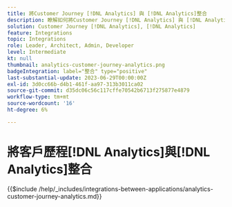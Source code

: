 ```yaml
---
title: 將Customer Journey [!DNL Analytics] 與 [!DNL Analytics]整合
description: 瞭解如何將Customer Journey [!DNL Analytics] 與 [!DNL Analytics]整合。
solution: Customer Journey [!DNL Analytics], [!DNL Analytics]
feature: Integrations
topic: Integrations
role: Leader, Architect, Admin, Developer
level: Intermediate
kt: null
thumbnail: analytics-customer-journey-analytics.png
badgeIntegration: label="整合" type="positive"
last-substantial-update: 2023-06-29T00:00:00Z
exl-id: 3d0cc66b-d4b1-461f-aa97-313b3011ca02
source-git-commit: d35dc06c56c117cffe70542b6713f275877e4879
workflow-type: tm+mt
source-wordcount: '16'
ht-degree: 6%

---
```


# 將客戶歷程[!DNL Analytics]與[!DNL Analytics]整合

{{$include /help/_includes/integrations-between-applications/analytics-customer-journey-analytics.md}}
